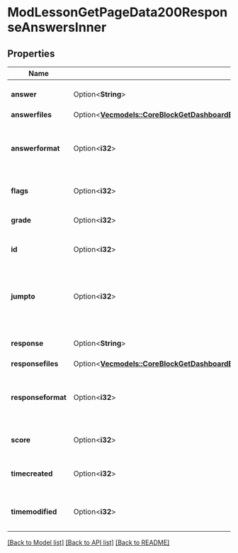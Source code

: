 # ModLessonGetPageData200ResponseAnswersInner

## Properties

Name | Type | Description | Notes
------------ | ------------- | ------------- | -------------
**answer** | Option<**String**> | Possible answer text | [optional][default to null]
**answerfiles** | Option<[**Vec<models::CoreBlockGetDashboardBlocks200ResponseBlocksInnerContentsFilesInner>**](core_block_get_dashboard_blocks_200_response_blocks_inner_contents_files_inner.md)> |  | [optional]
**answerformat** | Option<**i32**> | answer format (1 = HTML, 0 = MOODLE, 2 = PLAIN, or 4 = MARKDOWN) | [optional][default to null]
**flags** | Option<**i32**> | Used to store options for the answer | [optional][default to null]
**grade** | Option<**i32**> | The grade this answer is worth | [optional][default to null]
**id** | Option<**i32**> | The ID of this answer in the database | [optional][default to null]
**jumpto** | Option<**i32**> | Identifies where the user goes upon completing a page with this answer | [optional][default to null]
**response** | Option<**String**> | Response text for the answer | [optional][default to null]
**responsefiles** | Option<[**Vec<models::CoreBlockGetDashboardBlocks200ResponseBlocksInnerContentsFilesInner>**](core_block_get_dashboard_blocks_200_response_blocks_inner_contents_files_inner.md)> |  | [optional]
**responseformat** | Option<**i32**> | response format (1 = HTML, 0 = MOODLE, 2 = PLAIN, or 4 = MARKDOWN) | [optional][default to null]
**score** | Option<**i32**> | The score this answer will give | [optional][default to null]
**timecreated** | Option<**i32**> | A timestamp of when the answer was created | [optional][default to null]
**timemodified** | Option<**i32**> | A timestamp of when the answer was modified | [optional][default to null]

[[Back to Model list]](../README.md#documentation-for-models) [[Back to API list]](../README.md#documentation-for-api-endpoints) [[Back to README]](../README.md)


